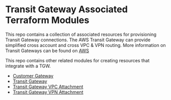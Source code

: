 # Transit Gateway Associated Terraform Modules

This repo contains a collection of associated resources for provisioning Transit Gateway connections. The AWS Transit Gateway can provide simplified cross account and cross VPC & VPN routing. More information on Transit Gateways can be found on [AWS](https://aws.amazon.com/transit-gateway/)

This repo contains other related modules for creating resources that integrate with a TGW.

* [Customer Gateway](customer-gateway/README.md)
* [Transit Gateway](tgw/README.md)
* [Transit Gateway VPC Attachment](tgw-vpc-attachment/README.md)
* [Transit Gateway VPN Attachment](tgw-vpn-attachment/README.md)
